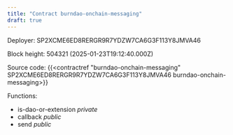 ```yaml
---
title: "Contract burndao-onchain-messaging"
draft: true
---
```

Deployer: SP2XCME6ED8RERGR9R7YDZW7CA6G3F113Y8JMVA46


 



Block height: 504321 (2025-01-23T19:12:40.000Z)

Source code: {{<contractref "burndao-onchain-messaging" SP2XCME6ED8RERGR9R7YDZW7CA6G3F113Y8JMVA46 burndao-onchain-messaging>}}

Functions:

* is-dao-or-extension _private_
* callback _public_
* send _public_
